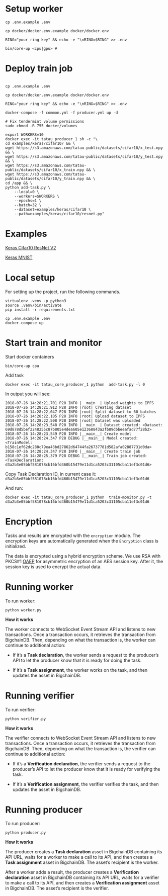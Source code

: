 # Setup worker

```shell
cp .env.example .env

cp docker/docker.env.example docker/docker.env

RING="your ring key" && echo -e "\nRING=$RING" >> .env

bin/core-up <cpu|gpu> #
```

# Deploy train job
```shell

cp .env.example .env

cp docker/docker.env.example docker/docker.env

RING="your ring key" && echo -e "\nRING=$RING" >> .env

docker-compose -f common.yml -f producer.yml up -d

# Fix tendermint volume permissions
sudo chmod -R 755 docker/volumes

export WORKERS=10
docker exec -it tatau_producer_1 sh -c "\
cd examples/keras/cifar10/ && \
wget https://s3.amazonaws.com/tatau-public/datasets/cifar10/x_test.npy && \
wget https://s3.amazonaws.com/tatau-public/datasets/cifar10/y_test.npy && \
wget https://s3.amazonaws.com/tatau-public/datasets/cifar10/x_train.npy && \
wget https://s3.amazonaws.com/tatau-public/datasets/cifar10/y_train.npy && \
cd /app && \
python add-task.py \
    --local=0 \
    --workers=$WORKERS \
    --epochs=1 \
    --batch=32 \
    --dataset=examples/keras/cifar10 \
    --path=examples/keras/cifar10/resnet.py"
```

# Examples

[Keras Cifar10 ResNet V2](examples/keras/cifar10/README.md)

[Keras MNIST](examples/keras/mnist/README.md)

# Local setup

For setting up the project, run the following commands.

```shell
virtualenv .venv -p python3
source .venv/bin/activate
pip install -r requirements.txt

cp .env.example .env
docker-compose up

```

# Start train and monitor

Start docker containers

```shell
bin/core-up cpu

```

Add task

```shell
docker exec -it tatau_core_producer_1 python  add-task.py -l 0
```

In output you will see:
```shell
2018-07-26 14:28:21,701 P28 INFO |__main__| Upload weights to IPFS
2018-07-26 14:28:21,912 P28 INFO |root| Creating dataset
2018-07-26 14:28:22,047 P28 INFO |root| Split dataset to 60 batches
2018-07-26 14:28:22,105 P28 INFO |root| Upload dataset to IPFS
2018-07-26 14:28:22,508 P28 INFO |root| Dataset was uploaded
2018-07-26 14:28:23,548 P28 INFO |__main__| Dataset created: <Dataset: 69d878d5bef2248255c87b805e4dea605e12368843a2fb89dbbeeafad77f28b2>
2018-07-26 14:28:23,549 P28 INFO |__main__| Create model
2018-07-26 14:28:24,347 P28 DEBUG |__main__| Model created: <TrainModel: b158c1ef62dc280c79ea43bd27862d64744fa26737781d582afa02887731d0da>
2018-07-26 14:28:24,347 P28 INFO |__main__| Create train job
2018-07-26 14:28:25,379 P28 DEBUG |__main__| Train job created: <TaskDeclaration: d3a2b3e05bbf581078cb16bfd460b15479e11d1ca5203c31105cba11ef3c01d6>
```

Copy Task Declaration ID, in current case it: `d3a2b3e05bbf581078cb16bfd460b15479e11d1ca5203c31105cba11ef3c01d6`

And run:
```shell
docker exec -it tatau_core_producer_1 python  train-monitor.py -t d3a2b3e05bbf581078cb16bfd460b15479e11d1ca5203c31105cba11ef3c01d6
```


# Encryption

Tasks and results are encrypted with the `encryption` module. The encryption keys are automatically generated when the `Encryption` class is initialized.

The data is encrypted using a hybrid encryption scheme. We use RSA with PKCS#1 [OAEP](https://en.wikipedia.org/wiki/Optimal_asymmetric_encryption_padding) for asymmetric encryption of an AES session key. After it, the session key is used to encrypt the actual data.

# Running worker

To run worker:

```shell
python worker.py
```

**How it works**

The worker connects to WebSocket Event Stream API and listens to new transactions. Once a transaction occurs, it retrieves the transaction from BigchainDB. Then, depending on what the transaction is, the worker can continue to additional action:

* If it’s a **Task declaration**, the worker sends a request to the producer’s API to let the producer know that it is ready for doing the task.

* If it’s a **Task assignment**, the worker works on the task, and then updates the asset in BigchainDB.

# Running verifier

To run verifier:

```shell
python verifier.py
```

**How it works**

The verifier connects to WebSocket Event Stream API and listens to new transactions. Once a transaction occurs, it retrieves the transaction from BigchainDB. Then, depending on what the transaction is, the verifier can continue to additional action:

* If it’s a **Verification declaration**, the verifier sends a request to the producer’s API to let the producer know that it is ready for verifying the task.

* If it’s a **Verification assignment**, the verifier verifies the task, and then updates the asset in BigchainDB.

# Running producer

To run producer:

```shell
python producer.py
```

**How it works**

The producer creates a **Task declaration** asset in BigchainDB containing its API URL, waits for a worker to make a call to its API, and then creates a **Task assignment** asset in BigchainDB. The asset’s recipient is the worker.

After a worker adds a result, the producer creates a **Verification declaration** asset in BigchainDB containing its API URL, waits for a verifier to make a call to its API, and then creates a **Verification assignment** asset in BigchainDB. The asset’s recipient is the verifier.
